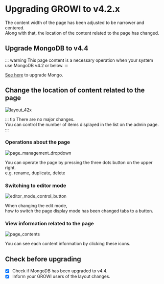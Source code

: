 # Upgrading GROWI to v4.2.x

The content width of the page has been adjusted to be narrower and centered.  
Along with that, the location of the content related to the page has changed.

<ContextualBlock context="docs-growi-org">

## Upgrade MongoDB to v4.4

::: warning
This page content is a necessary operation when your system use MongoDB v4.2 or below.
:::

[See here](/en/admin-guide/admin-cookbook/upgrade-mongodb.html) to upgrade Mongo.

</ContextualBlock>

## Change the location of content related to the page

<img :src="$withBase('/assets/images/layout_42x.png')" alt="layout_42x">

::: tip
There are no major changes.  
You can control the number of items displayed in the list on the admin page.
:::

### Operations about the page

<img :src="$withBase('/assets/images/page_management_dropdown.png')" alt="page_management_dropdown">

You can operate the page by pressing the three dots button on the upper right.  
e.g. rename, duplicate, delete

### Switching to editor mode

<img :src="$withBase('/assets/images/editor_mode_control_button.png')" alt="editor_mode_control_button">

When changing the edit mode,  
how to switch the page display mode has been changed tabs to a button.

### View information related to the page

<img :src="$withBase('/assets/images/page_contents.png')" alt="page_contents">

You can see each content information by clicking these icons.

## Check before upgrading

- [x] Check if MongoDB has been upgraded to v4.4.
- [x] Inform your GROWI users of the layout changes.
